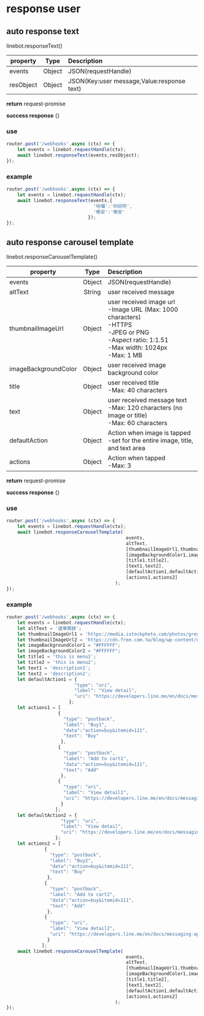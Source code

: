 # response user

## auto response text
linebot.responseText()

| property   | Type   | Description                               |
| -----------|:------:| :-----------------------------------------|
| events     | Object | JSON(requestHandle)                       |
| resObject  | Object |JSON(Key:user message,Value:response text) |

**return** request-promise

**success response** {}
### use
``` javascript
router.post('/webhooks',async (ctx) => {
    let events = linebot.requestHandle(ctx);
    await linebot.responseText(events,resObject);
});
```
### example
``` javascript
router.post('/webhooks',async (ctx) => {
    let events = linebot.requestHandle(ctx);
    await linebot.responseText(events,{
                                '哈囉':'你好阿',
                                '晚安':'晚安'
                              });
});
```

## auto response carousel template
linebot.responseCarouselTemplate()

| property              | Type   | Description                               |
| ----------------------|:------:|:------------------------------------------|
| events                | Object | JSON(requestHandle)                       |
| altText               | String | user received message                     |
| thumbnailImageUrl     | Object | user received image url<br>-Image URL (Max: 1000 characters)<br>-HTTPS<br>-JPEG or PNG<br>-Aspect ratio: 1:1.51<br>-Max width: 1024px<br>-Max: 1 MB|
| imageBackgroundColor  | Object | user received image background color      |
| title                 | Object | user received title<br>-Max: 40 characters|
| text                  | Object | user received message text<br>-Max: 120 characters (no image or title)<br>-Max: 60 characters |
| defaultAction         | Object | Action when image is tapped<br>-set for the entire image, title, and text area|
| actions               | Object | Action when tapped<br>-Max: 3              |

**return** request-promise

**success response** {}

### use
```javascript
router.post('/webhooks',async (ctx) => {
    let events = linebot.requestHandle(ctx);
    await linebot.responseCarouselTemplate( 
                                            events,
                                            altText,
                                            [thumbnailImageUrl1,thumbnailImageUrl2],
                                            [imageBackgroundColor1,imageBackgroundColor2],
                                            [title1,title2],
                                            [text1,text2],
                                            [defaultAction1,defaultAction2],
                                            [actions1,actions2]
                                        );
});
```

### example
```javascript
router.post('/webhooks',async (ctx) => {
    let events = linebot.requestHandle(ctx);
    let altText = '選單開啟';
    let thumbnailImageUrl1 = 'https://media.istockphoto.com/photos/grey-squirrel-yawning-picture-id473012660?k=6&m=473012660&s=612x612&w=0&h=opzkOsCuudeI_l83My-WdfTiru2mpuwZMpVomymwC9c=';
    let thumbnailImageUrl2 = 'https://cdn.free.com.tw/blog/wp-content/uploads/2014/08/Placekitten480-g.jpg'; 
    let imageBackgroundColor1 = "#FFFFFF";
    let imageBackgroundColor2 = "#FFFFFF";
    let title1 = 'this is menu1';
    let title2 = 'this is menu2';    
    let text1 = 'description1';
    let text2 = 'description2';    
    let defaultAction1 = {
                         "type": "uri",
                         "label": "View detail",
                         "uri": "https://developers.line.me/en/docs/messaging-api/reference/#image"
                       };
    let actions1 = [
                   {
                     "type": "postback",
                     "label": "Buy1",
                     "data":"action=buy&itemid=111",
                     "text": "Buy"
                    },
                   {
                     "type": "postback",
                     "label": "Add to cart1",
                     "data":"action=buy&itemid=111",
                     "text": "Add"
                    },
                   {
                     "type": "uri",
                     "label": "View detail1",
                     "uri": "https://developers.line.me/en/docs/messaging-api/reference/#image"
                    }
                  ];
    let defaultAction2 = {
                    "type": "uri",
                    "label": "View detail",
                    "uri": "https://developers.line.me/en/docs/messaging-api/reference/#image"
                  };
    let actions2 = [
              {
                "type": "postback",
                "label": "Buy2",
                "data":"action=buy&itemid=111",
                "text": "Buy"
               },
              {
                "type": "postback",
                "label": "Add to cart2",
                "data":"action=buy&itemid=111",
                "text": "Add"
               },
              {
                "type": "uri",
                "label": "View detail2",
                "uri": "https://developers.line.me/en/docs/messaging-api/reference/#image"
               }
             ];
    await linebot.responseCarouselTemplate( 
                                            events,
                                            altText,
                                            [thumbnailImageUrl1,thumbnailImageUrl2],
                                            [imageBackgroundColor1,imageBackgroundColor2],
                                            [title1,title2],
                                            [text1,text2],
                                            [defaultAction1,defaultAction2],
                                            [actions1,actions2]
                                        );
});
```